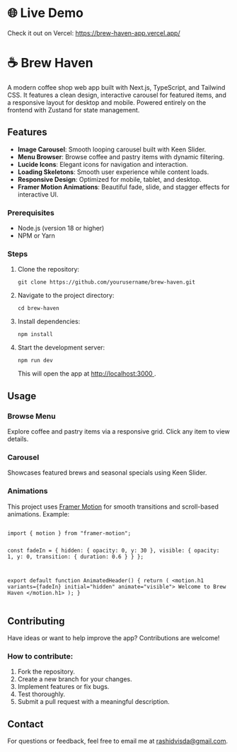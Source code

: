 <!DOCTYPE html>
<html lang="en">
<head>
  <meta charset="UTF-8" />
  <meta name="viewport" content="width=device-width, initial-scale=1.0" />
</head>
<body>
  <h1>🌐 Live Demo</h1>
  <p>
    Check it out on Vercel:
    <a href="https://brew-haven.vercel.app/" target="_blank">
     https://brew-haven-app.vercel.app/
    </a>
  </p>
  <h1>☕ Brew Haven</h1>
  <p>
    A modern coffee shop web app built with Next.js, TypeScript, and Tailwind CSS.
    It features a clean design, interactive carousel for featured items, and a responsive
    layout for desktop and mobile. Powered entirely on the frontend with Zustand for
    state management.
  </p>
 <h2>Features</h2>
<ul>
  <li><strong>Image Carousel</strong>: Smooth looping carousel built with Keen Slider.</li>
  <li><strong>Menu Browser</strong>: Browse coffee and pastry items with dynamic filtering.</li>
  <li><strong>Lucide Icons</strong>: Elegant icons for navigation and interaction.</li>
  <li><strong>Loading Skeletons</strong>: Smooth user experience while content loads.</li>
  <li><strong>Responsive Design</strong>: Optimized for mobile, tablet, and desktop.</li>
  <li><strong>Framer Motion Animations</strong>: Beautiful fade, slide, and stagger effects for interactive UI.</li>
</ul>
  <h3>Prerequisites</h3>
  <ul>
    <li>Node.js (version 18 or higher)</li>
    <li>NPM or Yarn</li>
  </ul>
  <h3>Steps</h3>
  <ol>
    <li>
      Clone the repository:
      <pre><code>git clone https://github.com/yourusername/brew-haven.git</code></pre>
    </li>
    <li>
      Navigate to the project directory:
      <pre><code>cd brew-haven</code></pre>
    </li>
    <li>
      Install dependencies:
      <pre><code>npm install</code></pre>
    </li>
    <li>
      Start the development server:
      <pre><code>npm run dev</code></pre>
      <p>
        This will open the app at
        <a href="http://localhost:3000" target="_blank">
          http://localhost:3000
        </a>.
      </p>
    </li>
  </ol>
  <h2>Usage</h2>
  <h3>Browse Menu</h3>
  <p>
    Explore coffee and pastry items via a responsive grid. Click any item to view details.
  </p>
  <h3>Carousel</h3>
  <p>
    Showcases featured brews and seasonal specials using Keen Slider.
  </p>
  <h3>Animations</h3>
<p>
  This project uses <a href="https://www.framer.com/motion/" target="_blank">Framer Motion</a>
  for smooth transitions and scroll-based animations. Example:
</p>
<pre><code>
import { motion } from "framer-motion";

const fadeIn = {
hidden: { opacity: 0, y: 30 },
visible: { opacity: 1, y: 0, transition: { duration: 0.6 } }
};

export default function AnimatedHeader() {
return (
&lt;motion.h1 variants={fadeIn} initial="hidden" animate="visible"&gt;
Welcome to Brew Haven
&lt;/motion.h1&gt;
);
}
</code></pre>

  <h2>Contributing</h2>
  <p>Have ideas or want to help improve the app? Contributions are welcome!</p>
  <h3>How to contribute:</h3>
  <ol>
    <li>Fork the repository.</li>
    <li>Create a new branch for your changes.</li>
    <li>Implement features or fix bugs.</li>
    <li>Test thoroughly.</li>
    <li>Submit a pull request with a meaningful description.</li>
  </ol>
  <h2>Contact</h2>
  <p>
    For questions or feedback, feel free to email me at
    <a href="mailto:rashidvisda@gmail.com">rashidvisda@gmail.com</a>.
  </p>
</body>
</html>
